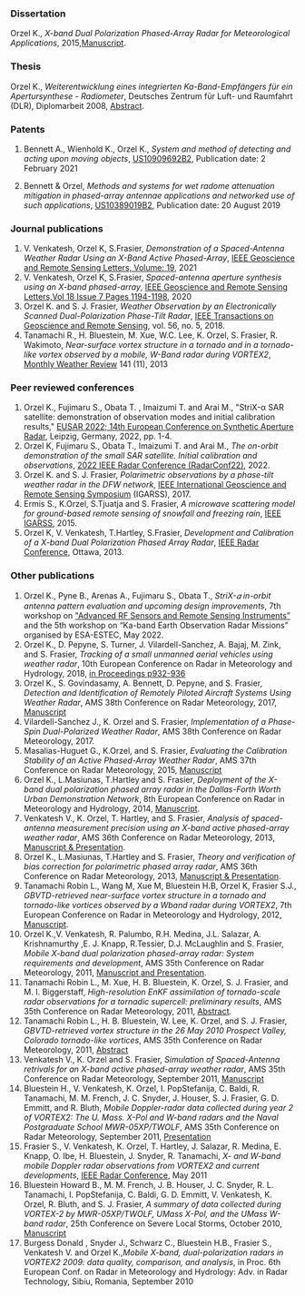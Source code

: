 ### Dissertation
Orzel K., _X-band Dual Polarization Phased-Array Radar for Meteorological Applications_, 2015,[Manuscript](https://scholarworks.umass.edu/dissertations_2/318/).

### Thesis
Orzel K., _Weiterentwicklung eines integrierten Ka-Band-Empfängers für ein Apertursynthese - Radiometer_, Deutsches Zentrum für Luft- und Raumfahrt (DLR), Diplomarbeit 2008, [Abstract](https://elib.dlr.de/57888/).

### Patents
1. Bennett A., Wienhold K., Orzel K., _System and method of detecting and acting upon moving objects_, [US10909692B2](https://patents.google.com/patent/US10909692B2/en), Publication date: 2 February 2021

1. Bennett & Orzel, _Methods and systems for wet radome attenuation mitigation in phased-array antennae applications and networked use of such applications_, [US10389019B2](https://patents.google.com/patent/US10389019B2/en), Publication date: 20 August 2019

### Journal publications
1. V. Venkatesh, Orzel K, S.Frasier, _Demonstration of a Spaced-Antenna Weather Radar Using an X-Band Active Phased-Array_, [IEEE Geoscience and Remote Sensing Letters, Volume: 19](https://ieeexplore.ieee.org/document/9103050), 2021
1. V. Venkatesh, Orzel K, S.Frasier, _Spaced-antenna aperture synthesis using an X-band phased-array_, [IEEE Geoscience and Remote Sensing Letters,Vol 18 Issue 7 Pages 1194-1198](https://ieeexplore.ieee.org/document/9103050), 2020
1. Orzel K. and S. J. Frasier, _Weather Observation by an Electronically Scanned Dual-Polarization Phase-Tilt Radar_, [IEEE Transactions on Geoscience and Remote Sensing](https://ieeexplore.ieee.org/document/8244253), vol. 56, no. 5, 2018.
1. Tanamachi R., H. Bluestein, M. Xue, W.C. Lee, K. Orzel, S. Frasier, R. Wakimoto, _Near-surface vortex structure in a tornado and in a tornado-like vortex observed by a mobile, W-Band radar during VORTEX2_, [Monthly Weather Review](https://journals.ametsoc.org/doi/full/10.1175/MWR-D-12-00331.1) 141 (11), 2013

### Peer reviewed conferences
1. Orzel K., Fujimaru S., Obata T. , Imaizumi T.  and Arai M., "StriX-α SAR satellite: demonstration of observation modes and initial calibration results," [EUSAR 2022; 14th European Conference on Synthetic Aperture Radar](https://ieeexplore.ieee.org/document/9944237), Leipzig, Germany, 2022, pp. 1-4.
1. Orzel K, Fujimaru S., Obata T., Imaizumi T. and Arai M.,  _The on-orbit demonstration of the small SAR satellite. Initial calibration and observations_, [2022 IEEE Radar Conference (RadarConf22)]([https://ieeexplore.ieee.org/document/8128373](https://ieeexplore.ieee.org/document/9764261)), 2022.
1. Orzel K. and S. J. Frasier, _Polarimetric observations by a phase-tilt weather radar in the DFW network_, [IEEE International Geoscience and Remote Sensing Symposium](https://ieeexplore.ieee.org/document/8128373) (IGARSS), 2017.
2. Ermis S., K.Orzel, S.Tjuatja and S. Frasier, _A microwave scattering model for ground-based remote sensing of snowfall and freezing rain_, [IEEE IGARSS](https://ieeexplore.ieee.org/document/7326714), 2015.
3. Orzel K, V. Venkatesh, T.Hartley, S.Frasier, _Development and Calibration of a X-band Dual Polarization Phased Array Radar_, [IEEE Radar Conference](https://ieeexplore.ieee.org/document/6586117), Ottawa, 2013.

### Other publications
1. Orzel K., Pyne B., Arenas A., Fujimaru S., Obata T., _StriX-𝛼 in-orbit antenna pattern evaluation and upcoming design improvements_, 7th workshop on ["Advanced RF Sensors and Remote Sensing Instruments”](https://atpi.eventsair.com/QuickEventWebsitePortal/arsi-keo/website) and the 5th workshop on “Ka-band  Earth Observation Radar Missions” organised by ESA-ESTEC, May 2022. 
1. Orzel K., D. Pepyne, S. Turner, J. Vilardell-Sanchez, A. Bajaj, M. Zink, and S. Frasier, _Tracking of a small unmanned aerial vehicles using weather radar_, 10th European Conference on Radar in Meteorology and Hydrology, 2018, [in Proceedings p932-936](https://library.wur.nl/WebQuery/wurpubs/fulltext/454537)
1. Orzel K., S. Govindasamy, A. Bennett, D. Pepyne, and S. Frasier, _Detection and Identification of Remotely Piloted Aircraft Systems Using Weather Radar_, AMS 38th Conference on Radar Meteorology, 2017, [Manuscript](https://ams.confex.com/ams/38RADAR/meetingapp.cgi/Paper/321077)
1. Vilardell-Sanchez J., K. Orzel and S. Frasier, _Implementation of a Phase-Spin Dual-Polarized Weather Radar_, AMS 38th Conference on Radar Meteorology, 2017.
1. Masalias-Huguet G., K.Orzel, and S. Frasier, _Evaluating the Calibration Stability of an Active Phased-Array Weather Radar_, AMS 37th Conference on Radar Meteorology, 2015, [Manuscript](https://ams.confex.com/ams/37RADAR/webprogram/Paper275726.html)
1. Orzel K., L.Masiunas, T.Hartley and S. Frasier, _Deployment of the X-band dual polarization phased array radar in the Dallas-Forth Worth Urban Demonstration Network_, 8th European Conference on Radar in Meteorology and Hydrology, 2014, [Manuscript](http://www.pa.op.dlr.de/erad2014/programme/ExtendedAbstracts/365_Orzel.pdf).
1. Venkatesh V., K. Orzel, T. Hartley, and S. Frasier, _Analysis of spaced-antenna measurement precision using an X-band active phased-array weather radar_, AMS 36th Conference on Radar Meteorology, 2013, [Manuscript & Presentation](https://ams.confex.com/ams/36Radar/webprogram/Paper228383.html).
1. Orzel K., L.Masiunas, T.Hartley and S. Frasier, _Theory and verification of bias correction for polarimetric phased array radar_, AMS 36th Conference on Radar Meteorology, 2013, [Manuscript & Presentation](https://ams.confex.com/ams/36Radar/webprogram/Paper229062.html).
1. Tanamachi Robin L., Wang M, Xue M, Bluestein H.B, Orzel K, Frasier S.J., _GBVTD-retrieved near-surface vortex structure in a tornado and tornado-like vortices observed by a Wband radar during VORTEX2_, 7th European Conference on Radar in Meteorology and Hydrology, 2012, [Manuscript](http://www.meteo.fr/cic/meetings/2012/ERAD/extended_abs/RCS_377_ext_abs.pdf).
1. Orzel K.,V. Venkatesh, R. Palumbo, R.H. Medina, J.L. Salazar, A. Krishnamurthy ,E. J. Knapp, R.Tessier, D.J. McLaughlin and S. Frasier, _Mobile X-band dual polarization phased-array radar: System requirements and development_, AMS 35th Conference on Radar Meteorology, 2011, [Manuscript and Presentation](https://ams.confex.com/ams/35Radar/webprogram/Paper191899.html).
1. Tanamachi Robin L., M. Xue, H. B. Bluestein, K. Orzel, S. J. Frasier, and M. I. Biggerstaff, _High-resolution EnKF assimilation of tornado-scale radar observations for a tornadic supercell: preliminary results_, AMS 35th Conference on Radar Meteorology, 2011, [Abstract](https://ams.confex.com/ams/35Radar/webprogram/Paper191556.html).
1. Tanamachi Robin L., H. B. Bluestein, W. Lee, K. Orzel, and S. J. Frasier, _GBVTD-retrieved vortex structure in the 26 May 2010 Prospect Valley, Colorado tornado-like vortices_, AMS 35th Conference on Radar Meteorology, 2011, [Abstract](https://ams.confex.com/ams/35Radar/webprogram/Paper191561.html)
1. Venkatesh V., K. Orzel and S. Frasier, _Simulation of Spaced-Antenna retrivals for an X-band active phased-array weather radar_, AMS 35th Conference on Radar Meteorology, September 2011, [Manuscript](https://ams.confex.com/ams/35Radar/webprogram/Paper191751.html)
1. Bluestein H., V. Venkatesh, K. Orzel, I. PopStefanija, C. Baldi, R. Tanamachi, M. M. French, J. C. Snyder, J. Houser, S. J. Frasier, G. D. Emmitt, and R. Bluth, _Mobile Doppler-radar data collected during year 2 of VORTEX2: The U. Mass. X-Pol and W-band radars and the Naval Postgraduate School MWR-05XP/TWOLF_, AMS 35th Conference on Radar Meteorology, September 2011, [Presentation](https://ams.confex.com/ams/35Radar/webprogram/Paper191435.html)
1. Frasier S., V. Venkatesh, K. Orzel, T. Hartley, J. Salazar, R. Medina, E. Knapp, O. Ibe, H. Bluestein, J. Snyder, R. Tanamachi, _X- and W-band mobile Doppler radar observations from VORTEX2 and current developments_, [IEEE Radar Conference](https://ieeexplore.ieee.org/document/5960642), May 2011
1. Bluestein Howard B., M. M. French, J. B. Houser, J. C. Snyder, R. L. Tanamachi, I. PopStefanija, C. Baldi, G. D. Emmitt, V. Venkatesh, K. Orzel, R. Bluth, and S. J. Frasier, _A summary of data collected during VORTEX-2 by MWR-05XP/TWOLF, UMass X-Pol, and the UMass W-band radar_, 25th Conference on Severe Local Storms, October 2010, [Manuscript](https://ams.confex.com/ams/25SLS/webprogram/Paper176197.html)
1. Burgess Donald , Snyder J., Schwarz C., Bluestein H.B., Frasier S., Venkatesh V. and Orzel K.,_Mobile X-band, dual-polarization radars in VORTEX2 2009: data quality, comparison, and analysis_, in Proc. 6th European Conf. on Radar in Meteorology and Hydrology: Adv. in Radar Technology, Sibiu, Romania, September 2010
